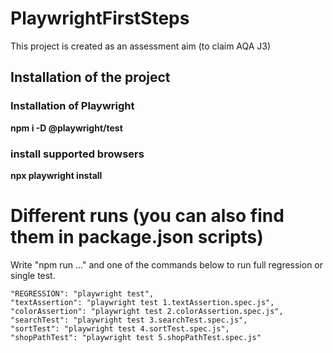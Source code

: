# PlaywrightFirstSteps
This project is created as an assessment aim (to claim AQA J3)

## Installation of the project
### Installation of Playwright
__npm i -D @playwright/test__
### install supported browsers
__npx playwright install__

# Different runs (you can also find them in package.json scripts)
Write "npm run ..." and one of the commands below to run full regression or single test.

    "REGRESSION": "playwright test",
    "textAssertion": "playwright test 1.textAssertion.spec.js",
    "colorAssertion": "playwright test 2.colorAssertion.spec.js",
    "searchTest": "playwright test 3.searchTest.spec.js",
    "sortTest": "playwright test 4.sortTest.spec.js",
    "shopPathTest": "playwright test 5.shopPathTest.spec.js"
